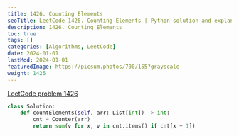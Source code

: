 ```yaml
---
title: 1426. Counting Elements
seoTitle: LeetCode 1426. Counting Elements | Python solution and explanation
description: 1426. Counting Elements
toc: true
tags: []
categories: [Algorithms, LeetCode]
date: 2024-01-01
lastMod: 2024-01-01
featuredImage: https://picsum.photos/700/155?grayscale
weight: 1426
---
```


[LeetCode problem 1426](https://leetcode.com/problems/counting-elements/)

```python
class Solution:
    def countElements(self, arr: List[int]) -> int:
        cnt = Counter(arr)
        return sum(v for x, v in cnt.items() if cnt[x + 1])

```

